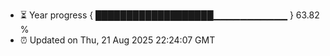 - ⏳ Year progress { ███████████████████▁▁▁▁▁▁▁▁▁▁▁ } 63.82 %
- ⏰ Updated on Thu, 21 Aug 2025 22:24:07 GMT

